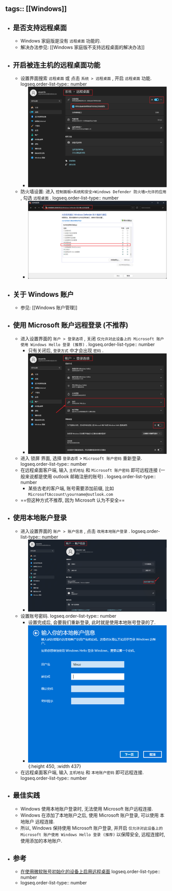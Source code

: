 tags:: [[Windows]]
---

- ## 是否支持远程桌面
	- Windows 家庭版是没有 `远程桌面` 功能的.
	- 解决办法参见: [[Windows 家庭版不支持远程桌面的解决办法]]
- ## 开启被连主机的远程桌面功能
	- 设置界面搜索 `远程桌面` 或 点击 `系统 > 远程桌面` , 开启 `远程桌面` 功能.
	  logseq.order-list-type:: number
		- ![image.png](../assets/image_1758359065211_0.png)
	- 防火墙设置: 进入 `控制面板>系统和安全>Windows Defender 防火墙>允许的应用` , 勾选 `远程桌面` .
	  logseq.order-list-type:: number
		- ![image.png](../assets/image_1758362612516_0.png)
- ## 关于 Windows 账户
	- 参见: [[Windows 账户管理]]
- ## 使用 Microsoft 账户远程登录 (不推荐)
	- 进入设置界面的 `账户 > 登录选项` , 关闭 `仅允许对此设备上的 Microsoft 账户使用 Windows Hello 登录 (推荐)` .
	  logseq.order-list-type:: number
		- 只有关闭后, `登录方式` 中才会出现 `密码` .
		- ![image.png](../assets/image_1758359129381_0.png)
	- 进入 锁屏 界面, 选择 `登录选项` > `Microsoft 账户密码` 重新登录.
	  logseq.order-list-type:: number
	- 在远程桌面客户端, 输入 `主机地址` 和 `Microsoft 账户密码` 即可远程连接 (一般来说都是使用 outlook 邮箱注册的账号) .
	  logseq.order-list-type:: number
		- 某些古老的客户端, 账号需要添加前缀, 比如 `MicrosoftAccount\yourname@outlook.com`
	- ==但这种方式不推荐, 因为 Microsoft 认为不安全==
- ## 使用本地账户登录
	- 进入设置界面的 `账户 > 账户信息` , 点击 `改用本地账户登录` .
	  logseq.order-list-type:: number
		- ![image.png](../assets/image_1758362862153_0.png)
	- 设置账号密码.
	  logseq.order-list-type:: number
		- 设置完成后, 会要我们重新登录, 此时就是使用本地账号登录的了.
		- ![image.png](../assets/image_1758362968630_0.png){:height 450, :width 437}
	- 在远程桌面客户端, 输入 `主机地址` 和 `本地账户密码` 即可远程连接.
	  logseq.order-list-type:: number
- ## 最佳实践
	- Windows 使用本地账户登录时, 无法使用 Microsoft 账户远程连接.
	- Windows 在添加了本地账户之后, 使用 Microsoft 账户登录, 可以使用 本地账户 远程连接.
	- 所以, Windows 保持使用 Microsoft 账户登录, 并开启  `仅允许对此设备上的 Microsoft 账户使用 Windows Hello 登录 (推荐)` 以保障安全, 远程连接时, 使用添加的本地账户.
- ## 参考
	- [在使用微软账号初始化的设备上启用远程桌面](https://blog.mitsea.com/v6ttrr8bddryj2831b6wtp/)
	  logseq.order-list-type:: number
	- logseq.order-list-type:: number